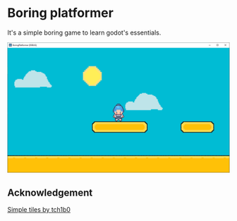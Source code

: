 # Boring platformer

It's a simple boring game to learn godot's essentials.

![Screenshot](screenshot.png)

## Acknowledgement

[Simple tiles by tch1b0](https://tch1b0.itch.io/simpletiles)
